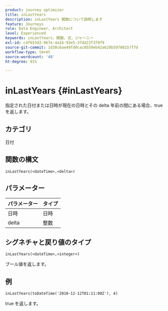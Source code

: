 ```yaml
---
product: journey optimizer
title: inLastYears
description: inLastYears 関数について説明します
feature: Journeys
role: Data Engineer, Architect
level: Experienced
keywords: inLastYears，関数，式，ジャーニー
exl-id: cdf653d2-967e-4a1b-92e5-37dd22f379f9
source-git-commit: 1d30c6ae49fd0cac0559eb42a629b59708157f7d
workflow-type: tm+mt
source-wordcount: '48'
ht-degree: 91%

---
```


# inLastYears {#inLastYears}

指定された日付または日時が現在の日時とその delta 年前の間にある場合、true を返します。

## カテゴリ

日付

## 関数の構文

`inLastYears(<dateTime>,<delta>)`

## パラメーター

| パラメーター | タイプ |
|-----------|------------------|
| 日時 | 日時 |
| delta | 整数 |

## シグネチャと戻り値のタイプ

`inLastYears(<dateTime>,<integer>)`

ブール値を返します。

## 例

`inLastYears(toDateTime('2010-12-12T01:11:00Z'), 4)`

true を返します。
